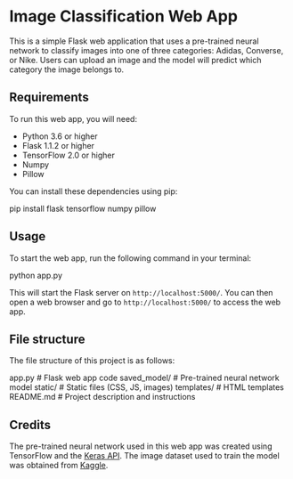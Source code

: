 
# Image Classification Web App

This is a simple Flask web application that uses a pre-trained neural network to classify images into one of three categories: Adidas, Converse, or Nike. Users can upload an image and the model will predict which category the image belongs to.

## Requirements

To run this web app, you will need:

- Python 3.6 or higher
- Flask 1.1.2 or higher
- TensorFlow 2.0 or higher
- Numpy
- Pillow

You can install these dependencies using pip:

pip install flask tensorflow numpy pillow


## Usage

To start the web app, run the following command in your terminal:

python app.py

This will start the Flask server on `http://localhost:5000/`. You can then open a web browser and go to `http://localhost:5000/` to access the web app.

## File structure

The file structure of this project is as follows:

app.py # Flask web app code
saved_model/ # Pre-trained neural network model
static/ # Static files (CSS, JS, images)
templates/ # HTML templates
README.md # Project description and instructions

## Credits

The pre-trained neural network used in this web app was created using TensorFlow and the [Keras API](https://keras.io/). The image dataset used to train the model was obtained from [Kaggle]([https://www.kaggle.com/datamine/adidas-converse-nike](https://www.kaggle.com/datasets/die9origephit/nike-adidas-and-converse-imaged)). 



